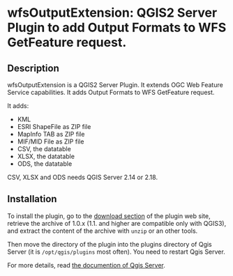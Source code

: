 wfsOutputExtension: QGIS2 Server Plugin to add Output Formats to WFS GetFeature request.
==========================================================================================

Description
---------------

wfsOutputExtension is a QGIS2 Server Plugin. It extends OGC Web Feature Service capabilities. It adds Output Formats to WFS GetFeature request.

It adds:
* KML
* ESRI ShapeFile as ZIP file
* MapInfo TAB as ZIP file
* MIF/MID File as ZIP file
* CSV, the datatable
* XLSX, the datatable
* ODS, the datatable

CSV, XLSX and ODS needs QGIS Server 2.14 or 2.18.


Installation
------------

To install the plugin, go to the [download section](https://github.com/3liz/qgis-wfsOutputExtension/releases)
of the plugin web site, retrieve the archive of 1.0.x (1.1. and higher are compatible
only with QGIS3), and extract the content of the archive with `unzip` or an other
tools.

Then move the directory of the plugin into the plugins directory of Qgis Server
(it is `/opt/qgis/plugins` most often). You need to restart Qgis Server.

For more details, read [the documention of Qgis Server](https://docs.qgis.org/2.18/en/docs/user_manual/working_with_ogc/server/plugins.html#installation).

